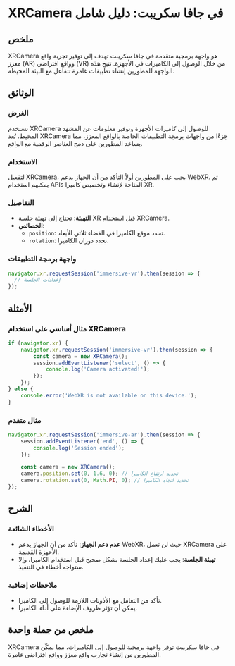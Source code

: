 <!--
Meta Description: # XRCamera في جافا سكريبت: دليل شامل ## ملخص XRCamera هو واجهة برمجية متقدمة في جافا سكريبت تهدف إلى توفير تجربة واقع معزز (AR) وواقع افتراضي (VR) من ...
Meta Keywords: xrcamera, الكاميرا, إلى, session, على
-->

# XRCamera في جافا سكريبت: دليل شامل

## ملخص
XRCamera هو واجهة برمجية متقدمة في جافا سكريبت تهدف إلى توفير تجربة واقع معزز (AR) وواقع افتراضي (VR) من خلال الوصول إلى الكاميرات في الأجهزة. تتيح هذه الواجهة للمطورين إنشاء تطبيقات غامرة تتفاعل مع البيئة المحيطة.

## الوثائق
### الغرض
تستخدم XRCamera للوصول إلى كاميرات الأجهزة وتوفير معلومات عن المشهد المحيط. تُعد XRCamera جزءًا من واجهات برمجة التطبيقات الخاصة بالواقع المعزز، مما يساعد المطورين على دمج العناصر الرقمية مع الواقع.

### الاستخدام
لتفعيل XRCamera، يجب على المطورين أولاً التأكد من أن الجهاز يدعم WebXR. ثم يمكنهم استخدام APIs المتاحة لإنشاء وتخصيص كاميرا XR.

### التفاصيل
- **التهيئة**: تحتاج إلى تهيئة جلسة XR قبل استخدام XRCamera.
- **الخصائص**:
  - `position`: تحدد موقع الكاميرا في الفضاء ثلاثي الأبعاد.
  - `rotation`: تحدد دوران الكاميرا.
  
### واجهة برمجة التطبيقات
```javascript
navigator.xr.requestSession('immersive-vr').then(session => {
  // إعدادات الجلسة
});
```

## الأمثلة
### مثال أساسي على استخدام XRCamera
```javascript
if (navigator.xr) {
    navigator.xr.requestSession('immersive-vr').then(session => {
        const camera = new XRCamera();
        session.addEventListener('select', () => {
            console.log('Camera activated!');
        });
    });
} else {
    console.error('WebXR is not available on this device.');
}
```

### مثال متقدم
```javascript
navigator.xr.requestSession('immersive-ar').then(session => {
    session.addEventListener('end', () => {
        console.log('Session ended');
    });

    const camera = new XRCamera();
    camera.position.set(0, 1.6, 0); // تحديد ارتفاع الكاميرا
    camera.rotation.set(0, Math.PI, 0); // تحديد اتجاه الكاميرا
});
```

## الشرح
### الأخطاء الشائعة
- **عدم دعم الجهاز**: تأكد من أن الجهاز يدعم WebXR، حيث لن تعمل XRCamera على الأجهزة القديمة.
- **تهيئة الجلسة**: يجب عليك إعداد الجلسة بشكل صحيح قبل استخدام الكاميرا، وإلا ستواجه أخطاء في التنفيذ.

### ملاحظات إضافية
- تأكد من التعامل مع الأذونات اللازمة للوصول إلى الكاميرا.
- يمكن أن تؤثر ظروف الإضاءة على أداء الكاميرا.

## ملخص من جملة واحدة
XRCamera في جافا سكريبت توفر واجهة برمجية للوصول إلى الكاميرات، مما يمكّن المطورين من إنشاء تجارب واقع معزز وواقع افتراضي غامرة.